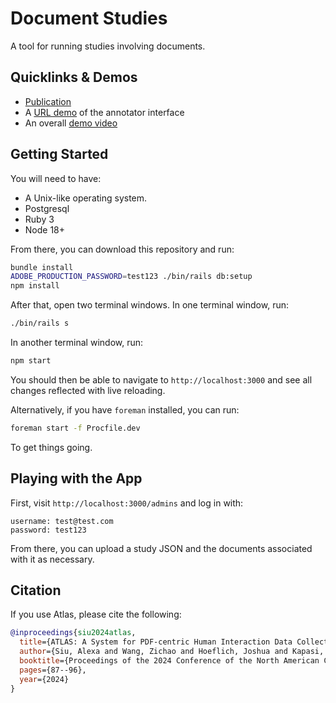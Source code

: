 # Document Studies

A tool for running studies involving documents.


## Quicklinks & Demos

- [Publication](https://aclanthology.org/2024.naacl-demo.9.pdf)
- A [URL demo](http://ec2-54-176-63-134.us-west-1.compute.amazonaws.com/studies/?study_id=2d43e045-4420-46b2-9c2f-4e0c379e4f4c) of the annotator interface
- An overall [demo video](https://drive.google.com/file/d/1G5sof7Oy3KCFvoZEep54q7_o0kWOiiRh/view?usp=sharing)


## Getting Started

You will need to have:

- A Unix-like operating system.
- Postgresql
- Ruby 3
- Node 18+

From there, you can download this repository and run:

```sh
bundle install
ADOBE_PRODUCTION_PASSWORD=test123 ./bin/rails db:setup
npm install
```

After that, open two terminal windows. In one terminal window, run:

```sh
./bin/rails s
```

In another terminal window, run:

```sh
npm start
```

You should then be able to navigate to `http://localhost:3000` and see all changes reflected with live reloading.

Alternatively, if you have `foreman` installed, you can run:

```sh
foreman start -f Procfile.dev
```

To get things going.

## Playing with the App

First, visit `http://localhost:3000/admins` and log in with:

```
username: test@test.com
password: test123
```

From there, you can upload a study JSON and the documents associated with it as necessary.

## Citation

If you use Atlas, please cite the following:

```bibtex
@inproceedings{siu2024atlas,
  title={ATLAS: A System for PDF-centric Human Interaction Data Collection},
  author={Siu, Alexa and Wang, Zichao and Hoeflich, Joshua and Kapasi, Naman and Nenkova, Ani and Sun, Tong},
  booktitle={Proceedings of the 2024 Conference of the North American Chapter of the Association for Computational Linguistics: Human Language Technologies (Volume 3: System Demonstrations)},
  pages={87--96},
  year={2024}
}
```
